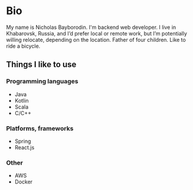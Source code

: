 # Bio
My name is Nicholas Bayborodin. I'm backend web developer. I live in Khabarovsk, Russia, and I’d prefer local or remote work, but I’m potentially willing relocate, depending on the location. Father of four children. Like to ride a bicycle.

## Things I like to use
### Programming languages
* Java
* Kotlin
* Scala
* C/C++

### Platforms, frameworks
* Spring
* React.js

### Other
* AWS
* Docker
